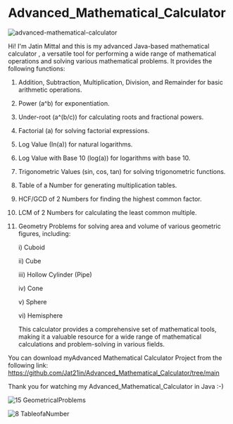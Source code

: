 # Advanced_Mathematical_Calculator

![advanced-mathematical-calculator](https://github.com/Jat21in/Advanced_Mathematical_Calculator/assets/112621022/eca60a75-f581-4510-bbc2-1f6dcedb8200)


Hi! I'm Jatin Mittal and this is my advanced Java-based mathematical calculator , a versatile tool for performing a wide range of mathematical operations and solving various mathematical problems. It provides the following functions:

1. Addition, Subtraction, Multiplication, Division, and Remainder for basic arithmetic operations.

2. Power (a^b) for exponentiation.

3. Under-root (a^(b/c)) for calculating roots and fractional powers.

4. Factorial (a) for solving factorial expressions.

5. Log Value (In(a)) for natural logarithms.

6. Log Value with Base 10 (log(a)) for logarithms with base 10.

7. Trigonometric Values (sin, cos, tan) for solving trigonometric functions.

8. Table of a Number for generating multiplication tables.

9. HCF/GCD of 2 Numbers for finding the highest common factor.

10. LCM of 2 Numbers for calculating the least common multiple.

11. Geometry Problems for solving area and volume of various geometric figures, including:
    
     i) Cuboid
    
     ii) Cube
    
    iii) Hollow Cylinder (Pipe)
    
    iv) Cone
    
    v) Sphere
    
    vi) Hemisphere

    This calculator provides a comprehensive set of mathematical tools, making it a valuable resource for a wide range of mathematical calculations and problem-solving in various fields.


You can download myAdvanced Mathematical Calculator Project from the following link:
https://github.com/Jat21in/Advanced_Mathematical_Calculator/tree/main

Thank you for watching my Advanced_Mathematical_Calculator in Java :-)

    
![15 GeometricalProblems](https://github.com/Jat21in/Advanced_Mathematical_Calculator/assets/112621022/f21c3fb3-3247-47f7-890a-fba92e48140e)

![8 TableofaNumber](https://github.com/Jat21in/Advanced_Mathematical_Calculator/assets/112621022/95a12de4-c3ad-4c89-8eb8-e75ebb9cf631)
